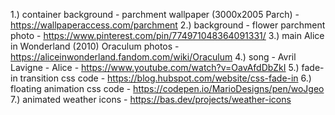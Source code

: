 1.) container background - parchment wallpaper (3000x2005 Parch) - https://wallpaperaccess.com/parchment
2.) background - flower parchment photo - https://www.pinterest.com/pin/774971048364091331/
3.) main Alice in Wonderland (2010) Oraculum photos - https://aliceinwonderland.fandom.com/wiki/Oraculum
4.) song - Avril Lavigne - Alice - https://www.youtube.com/watch?v=OavAfdDbZkI
5.) fade-in transition css code - https://blog.hubspot.com/website/css-fade-in
6.) floating animation css code - https://codepen.io/MarioDesigns/pen/woJgeo
7.) animated weather icons - https://bas.dev/projects/weather-icons

